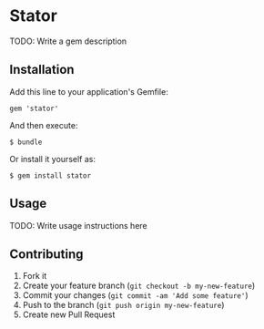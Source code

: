 # Stator

TODO: Write a gem description

## Installation

Add this line to your application's Gemfile:

    gem 'stator'

And then execute:

    $ bundle

Or install it yourself as:

    $ gem install stator

## Usage

TODO: Write usage instructions here

## Contributing

1. Fork it
2. Create your feature branch (`git checkout -b my-new-feature`)
3. Commit your changes (`git commit -am 'Add some feature'`)
4. Push to the branch (`git push origin my-new-feature`)
5. Create new Pull Request
